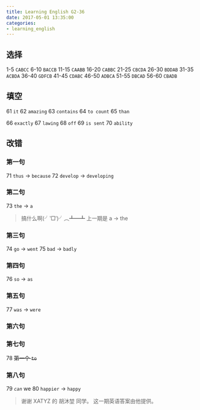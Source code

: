 ```yaml
---
title: Learning English G2-36
date: 2017-05-01 13:35:00
categories:
- learning_english
---
```


## 选择

1-5 `CABCC`      6-10 `BACCB`     11-15 `CAABB`
16-20 `CABBC`    21-25 `CBCDA`    26-30 `BDDAB`
31-35 `ACBDA`    36-40 `GDFCB`    41-45 `CDABC`
46-50 `ADBCA`    51-55 `DBCAD`    56-60 `CBADB`
<!-- more -->

## 填空

61 `it`
62 `amazing`
63 `contains`
64 `to count`
65 `than`

66 `exactly`
67 `lawing`
68 `off`
69 `is sent`
70 `ability`

## 改错

### 第一句

71 `thus` -> `because`
72 `develop` -> `developing`

### 第二句

73 `the` -> `a`

> 搞什么啊(╯‵□′)╯︵┻━┻
> 上一期是 a -> the

### 第三句

74 `go` -> `went`
75 `bad` -> `badly`

### 第四句

76 `so` -> `as`

### 第五句

77 `was` -> `were`

### 第六句

### 第七句

78 ~~第一个 `to`~~

### 第八句

79 *`can`* we
80 `happier` -> `happy`

> 谢谢 XATYZ 的 胡沐堃 同学。
> 这一期英语答案由他提供。
